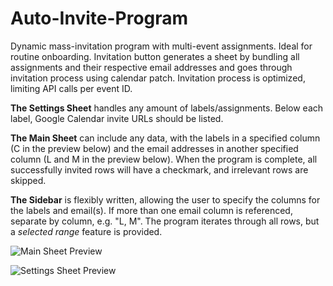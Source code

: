 # Auto-Invite-Program
Dynamic mass-invitation program with multi-event assignments. Ideal for routine onboarding. Invitation button generates a sheet by bundling all assignments and their respective email addresses and goes through invitation process using calendar patch. Invitation process is optimized, limiting API calls per event ID.

**The Settings Sheet** handles any amount of labels/assignments. Below each label, Google Calendar invite URLs should be listed.

**The Main Sheet** can include any data, with the labels in a specified column (C in the preview below) and the email addresses in another specified column (L and M in the preview below). When the program is complete, all successfully invited rows will have a checkmark, and irrelevant rows are skipped.

**The Sidebar** is flexibly written, allowing the user to specify the columns for the labels and email(s). If more than one email column is referenced, separate by column, e.g. "L, M". The program iterates through all rows, but a _selected range_ feature is provided.


![Main Sheet Preview](https://raw.githubusercontent.com/sajadmh/Auto-Invite-Program/main/Main%20Sheet%20Preview.png)

![Settings Sheet Preview](https://raw.githubusercontent.com/sajadmh/Auto-Invite-Program/main/Settings%20Preview.png)
